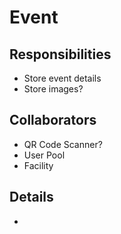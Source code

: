 # Event

## Responsibilities

- Store event details
- Store images?

## Collaborators

- QR Code Scanner?
- User Pool
- Facility

## Details

-
